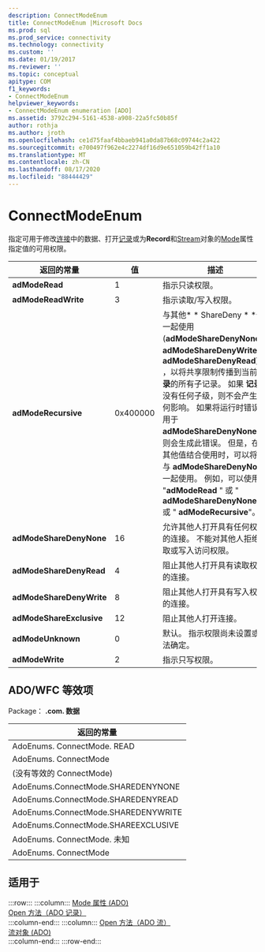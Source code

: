 ```yaml
---
description: ConnectModeEnum
title: ConnectModeEnum |Microsoft Docs
ms.prod: sql
ms.prod_service: connectivity
ms.technology: connectivity
ms.custom: ''
ms.date: 01/19/2017
ms.reviewer: ''
ms.topic: conceptual
apitype: COM
f1_keywords:
- ConnectModeEnum
helpviewer_keywords:
- ConnectModeEnum enumeration [ADO]
ms.assetid: 3792c294-5161-4538-a908-22a5fc50b85f
author: rothja
ms.author: jroth
ms.openlocfilehash: ce1d75faaf4bbaeb941a0da87b68c09744c2a422
ms.sourcegitcommit: e700497f962e4c2274df16d9e651059b42ff1a10
ms.translationtype: MT
ms.contentlocale: zh-CN
ms.lasthandoff: 08/17/2020
ms.locfileid: "88444429"
---
```

# <a name="connectmodeenum"></a>ConnectModeEnum
指定可用于修改[连接](../../../ado/reference/ado-api/connection-object-ado.md)中的数据、打开[记录](../../../ado/reference/ado-api/record-object-ado.md)或为**Record**和[Stream](../../../ado/reference/ado-api/stream-object-ado.md)对象的[Mode](../../../ado/reference/ado-api/mode-property-ado.md)属性指定值的可用权限。  
  
|返回的常量|值|描述|  
|--------------|-----------|-----------------|  
|**adModeRead**|1|指示只读权限。|  
|**adModeReadWrite**|3|指示读取/写入权限。|  
|**adModeRecursive**|0x400000|与其他* \* ShareDeny \* *值一起使用 (**adModeShareDenyNone**、 **adModeShareDenyWrite**或**adModeShareDenyRead**) ，以将共享限制传播到当前**记录**的所有子记录。 如果 **记录** 没有任何子级，则不会产生任何影响。 如果将运行时错误仅用于 **adModeShareDenyNone** ，则会生成此错误。 但是，在与其他值结合使用时，可以将它与 **adModeShareDenyNone** 一起使用。 例如，可以使用 "**adModeRead** " 或 " **adModeShareDenyNone** " 或 " **adModeRecursive**"。|  
|**adModeShareDenyNone**|16|允许其他人打开具有任何权限的连接。 不能对其他人拒绝读取或写入访问权限。|  
|**adModeShareDenyRead**|4|阻止其他人打开具有读取权限的连接。|  
|**adModeShareDenyWrite**|8|阻止其他人打开具有写入权限的连接。|  
|**adModeShareExclusive**|12|阻止其他人打开连接。|  
|**adModeUnknown**|0|默认。 指示权限尚未设置或无法确定。|  
|**adModeWrite**|2|指示只写权限。|  
  
## <a name="adowfc-equivalent"></a>ADO/WFC 等效项  
 Package： **.com. 数据**  
  
|返回的常量|  
|--------------|  
|AdoEnums. ConnectMode. READ|  
|AdoEnums. ConnectMode|  
| (没有等效的 ConnectMode) |  
|AdoEnums.ConnectMode.SHAREDENYNONE|  
|AdoEnums.ConnectMode.SHAREDENYREAD|  
|AdoEnums.ConnectMode.SHAREDENYWRITE|  
|AdoEnums.ConnectMode.SHAREEXCLUSIVE|  
|AdoEnums. ConnectMode. 未知|  
|AdoEnums. ConnectMode|  
  
## <a name="applies-to"></a>适用于  

:::row:::
    :::column:::
        [Mode 属性 (ADO)](../../../ado/reference/ado-api/mode-property-ado.md)  
        [Open 方法（ADO 记录）](../../../ado/reference/ado-api/open-method-ado-record.md)  
    :::column-end:::
    :::column:::
        [Open 方法（ADO 流）](../../../ado/reference/ado-api/open-method-ado-stream.md)  
        [流对象 (ADO)](../../../ado/reference/ado-api/stream-object-ado.md)  
    :::column-end:::
:::row-end:::

